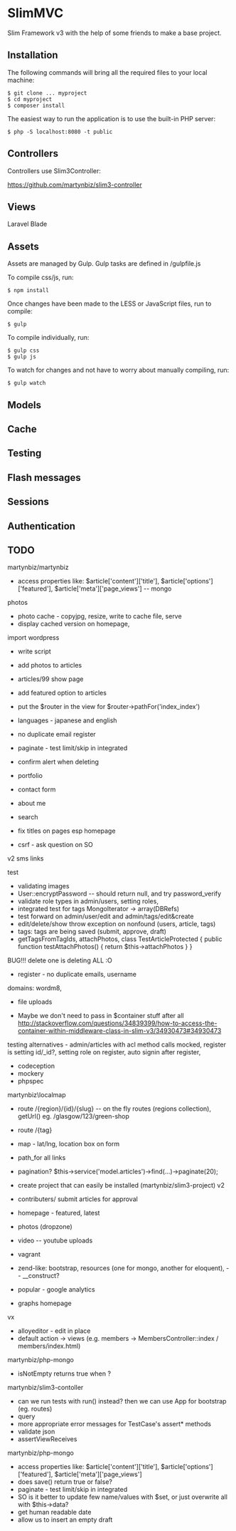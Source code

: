 # SlimMVC #

Slim Framework v3 with the help of some friends to make a base project.

## Installation ##

The following commands will bring all the required files to your local machine:

```
$ git clone ... myproject
$ cd myproject
$ composer install
```

The easiest way to run the application is to use the built-in PHP server:

```
$ php -S localhost:8080 -t public
```

## Controllers ##

Controllers use Slim3Controller:

https://github.com/martynbiz/slim3-controller

## Views ##

Laravel Blade

## Assets ##

Assets are managed by Gulp. Gulp tasks are defined in /gulpfile.js

To compile css/js, run:

```
$ npm install
```

Once changes have been made to the LESS or JavaScript files, run to compile:

```
$ gulp
```

To compile individually, run:

```
$ gulp css
$ gulp js
```

To watch for changes and not have to worry about manually compiling, run:

```
$ gulp watch
```

## Models ##

## Cache ##

## Testing ##

## Flash messages ##

## Sessions ##

## Authentication ##






## TODO

martynbiz/martynbiz

* access properties like: $article['content']['title'], $article['options']['featured'], $article['meta']['page_views'] -- mongo

photos
* photo cache - copyjpg, resize, write to cache file, serve
* display cached version on homepage,

import wordpress
* write script
* add photos to articles

* articles/99 show page
* add featured option to articles
* put the $router in the view for $router->pathFor('index_index')




* languages - japanese and english
* no duplicate email register
* paginate - test limit/skip in integrated
* confirm alert when deleting
* portfolio
* contact form
* about me
* search
* fix titles on pages esp homepage
* csrf - ask question on SO

v2
sms links

test
* validating images
* User::encryptPassword -- should return null, and try password_verify
* validate role types in admin/users, setting roles,
* integrated test for tags MongoIterator -> array(DBRefs)
* test forward on admin/user/edit and admin/tags/edit&create
* edit/delete/show throw exception on nonfound (users, article, tags)
* tags: tags are being saved (submit, approve, draft)
* getTagsFromTagIds, attachPhotos, class TestArticleProtected { public function testAttachPhotos() { return $this->attachPhotos } }

BUG!!! delete one is deleting ALL :O

* register - no duplicate emails, username

domains: wordm8, 


* file uploads


* Maybe we don't need to pass in $container stuff after all http://stackoverflow.com/questions/34839399/how-to-access-the-container-within-middleware-class-in-slim-v3/34930473#34930473

testing alternatives - admin/articles with acl method calls mocked, register is setting id/_id?, setting role on register,
  auto signin after register,
* codeception
* mockery
* phpspec

martynbiz\localmap
* route /{region}/{id}/{slug} -- on the fly routes (regions collection), getUrl() eg. /glasgow/123/green-shop
* route /{tag}
* map - lat/lng, location box on form
* path_for all links
* pagination? $this->service('model.articles')->find(...)->paginate(20);


* create project that can easily be installed (martynbiz/slim3-project)
v2
* contributers/ submit articles for approval
* homepage - featured, latest
* photos (dropzone)
* video -- youtube uploads
* vagrant
* zend-like: bootstrap, resources (one for mongo, another for eloquent), -- __construct?
* popular - google analytics
* graphs homepage


vx
* alloyeditor - edit in place
* default action -> views (e.g. members -> MembersController::index / members/index.html)



martynbiz/php-mongo
* isNotEmpty returns true when ?

martynbiz/slim3-contoller
* can we run tests with run() instead? then we can use App for bootstrap (eg. routes)
* query
* more appropriate error messages for TestCase's assert* methods
* validate json
* assertViewReceives

martynbiz/php-mongo
* access properties like: $article['content']['title'], $article['options']['featured'], $article['meta']['page_views']
* does save() return true or false?
* paginate - test limit/skip in integrated
* SO is it better to update few name/values with $set, or just overwrite all with $this->data?
* get human readable date
* allow us to insert an empty draft
